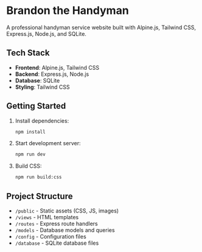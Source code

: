 # Brandon the Handyman

A professional handyman service website built with Alpine.js, Tailwind CSS, Express.js, Node.js, and SQLite.

## Tech Stack

- **Frontend**: Alpine.js, Tailwind CSS
- **Backend**: Express.js, Node.js
- **Database**: SQLite
- **Styling**: Tailwind CSS

## Getting Started

1. Install dependencies:
   ```bash
   npm install
   ```

2. Start development server:
   ```bash
   npm run dev
   ```

3. Build CSS:
   ```bash
   npm run build:css
   ```

## Project Structure

- `/public` - Static assets (CSS, JS, images)
- `/views` - HTML templates
- `/routes` - Express route handlers
- `/models` - Database models and queries
- `/config` - Configuration files
- `/database` - SQLite database files